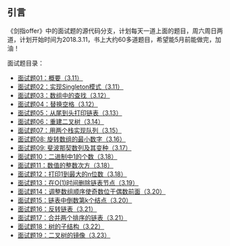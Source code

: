 
## 引言

《剑指offer》中的面试题的源代码分支，计划每天一道上面的题目，周六周日两道，计划开始时间为2018.3.11，书上大约60多道题目，希望能5月前能做完，加油！

面试题目录：

+ [面试题01：概要（3.11）](Test01.md)
+ [面试题02：实现Singleton模式（3.11）](Test02.md)
+ [面试题03：数组中的查找（3.12）](Test03.md)
+ [面试题04：替换空格（3.12）](Test04.md)
+ [面试题05：从尾到头打印链表（3.13）](Test05.md)
+ [面试题06：重建二叉树（3.14）](Test06.md)
+ [面试题07：用两个栈实现队列（3.15）](Test07.md)
+ [面试题08: 旋转数组的最小数字（3.16）](Test08.md)
+ [面试题09: 斐波那契数列及其变种（3.17）](Test09.md)
+ [面试题10：二进制中1的个数（3.18）](Test10.md)
+ [面试题11：数值的整数次方（3.18）](Test11.md)
+ [面试题12：打印1到最大的n位数（3.18）](Test12.md)
+ [面试题13：在O(1)时间删除链表节点（3.19）](Test13.md)
+ [面试题14：调整数组顺序使奇数位于偶数前面（3.20）](Test14.md)
+ [面试题15：链表中倒数第k个结点（3.20）](Test15.md)
+ [面试题16：反转链表（3.21）](Test16.md)
+ [面试题17：合并两个排序的链表（3.21）](Test17.md)
+ [面试题18：树的子结构（3.22）](Test18.md)
+ [面试题19：二叉树的镜像（3.23）](Test19.md)
